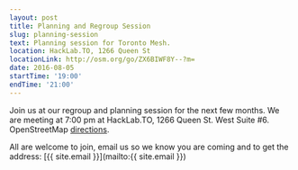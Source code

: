 ```yaml
---
layout: post
title: Planning and Regroup Session
slug: planning-session
text: Planning session for Toronto Mesh.
location: HackLab.TO, 1266 Queen St
locationLink: http://osm.org/go/ZX6BIWF8Y--?m=
date: 2016-08-05
startTime: '19:00'
endTime: '21:00'
---
```


Join us at our regroup and planning session for the next few months. We are meeting at 7:00 pm at HackLab.TO, 1266 Queen St. West Suite #6. OpenStreetMap [directions](http://osm.org/go/ZX6BIWF8Y--?m=).

All are welcome to join, email us so we know you are coming and to get the address: [{{ site.email }}](mailto:{{ site.email }})
